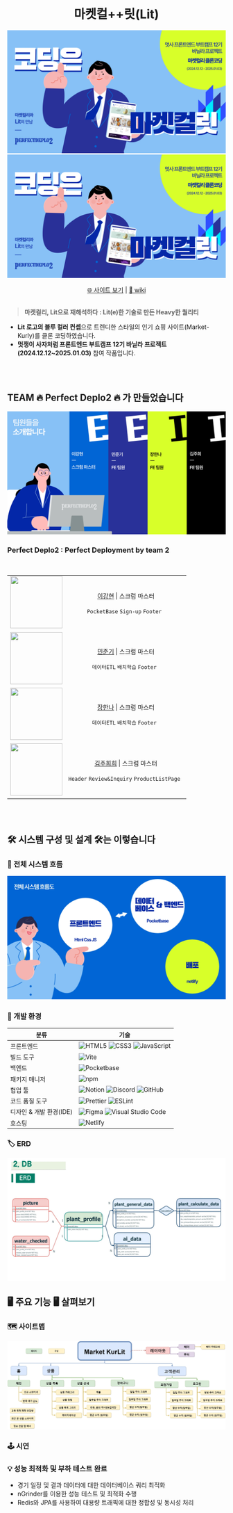 <div align="center">
   <h1>마켓컬++릿(Lit) </h1>
</div>

![PerfectDeplo2](./public/readme/market-kurlit.webp)
![PerfectDeplo2](./public/readme/market-kurlit.jpg)

<div align="center">

<a href="https://marketkalit2th.netlify.app/">🌐 사이트 보기</a> | <a href="https://github.com/FRONTENDBOOTCAMP-12th/MarketKarly-2th/wiki">🔗 wiki</a>
<br><br>

</div>

> **마켓컬리, Lit으로 재해석하다 : Lit(e)한 기술로 만든 Heavy한 퀄리티**

- **Lit 로고의 블루 컬러 컨셉**으로 트렌디한 스타일의 인기 쇼핑 사이트(Market-Kurly)를 클론 코딩하였습니다.
- **멋쟁이 사자처럼 프론트엔드 부트캠프 12기 바닐라 프로젝트(2024.12.12~2025.01.03)** 참여 작품입니다.

<br><br>

## TEAM 🔥 Perfect Deplo2 🔥 가 만들었습니다

![PerfectDeplo2](./public/readme/perfect-deplo2.webp)

### Perfect Deplo2 : Perfect Deployment by team 2

<br>

<table align="center">
    <tr>
        <td align="center">
            <img height="120px" width="120px" src="https://avatars.githubusercontent.com/u/61653740?v=4"/>
        </td>
        <td align="center">
            <a href="https://github.com/cow-coding">이강현</a> | 스크럼 마스터 <br> <br></code>  <code>PocketBase</code> <code>Sign-up</code> <code>Footer </code>
        </td>
    </tr>
    <tr>
        <td align="center">
            <img height="120px" width="120px" src="https://avatars.githubusercontent.com/u/61653740?v=4"/>
        </td>
        <td align="center">
            <a href="https://github.com/sunbi-s">민준기</a> | 스크럼 마스터 <br> <br></code>  <code>데이터ETL</code> <code>배치학습</code> <code>Footer </code>
        </td>
    </tr>
    <tr>
        <td align="center">
            <img height="120px" width="120px" src="https://avatars.githubusercontent.com/u/61653740?v=4"/>
        </td>
        <td align="center">
            <a href="https://github.com/hawe66">장한나</a> | 스크럼 마스터 <br> <br></code>  <code>데이터ETL</code> <code>배치학습</code> <code>Footer </code>
        </td>
    </tr>
    <tr>
        <td align="center">
            <img height="120px" width="120px" src="https://avatars.githubusercontent.com/u/61653740?v=4"/>
        </td>
        <td align="center">
            <a href="https://sweetdev.tistory.com">김주희희</a> | 스크럼 마스터 <br> <br></code>  <code>Header</code> <code>Review&Inquiry</code> <code>ProductListPage </code>
        </td>
    </tr>

</table>
    <br>
    <br>

## 🛠️ 시스템 구성 및 설계 🛠️는 이렇습니다

### 🔄 전체 시스템 흐름

![PerfectDeplo2](./public/readme/system-architecture.webp)

### 🚀 개발 환경

| 분류                    | 기술                                                                                                                                                                                                                                                                                                                 |
| ----------------------- | -------------------------------------------------------------------------------------------------------------------------------------------------------------------------------------------------------------------------------------------------------------------------------------------------------------------- |
| 프론트엔드              | ![HTML5](https://img.shields.io/badge/HTML5-E34F26?style=for-the-badge&logo=HTML5&logoColor=white) ![CSS3](https://img.shields.io/badge/CSS3-1572B6?style=for-the-badge&logo=CSS3&logoColor=white) ![JavaScript](https://img.shields.io/badge/JavaScript-F7DF1E?style=for-the-badge&logo=JavaScript&logoColor=black) |
| 빌드 도구               | ![Vite](https://img.shields.io/badge/Vite-646CFF?style=for-the-badge&logo=vite&logoColor=white)                                                                                                                                                                                                                      |
| 백엔드                  | ![Pocketbase](https://img.shields.io/badge/Pocketbase-009688?style=for-the-badge&logo=databricks&logoColor=white)                                                                                                                                                                                                    |
| 패키지 매니저           | ![npm](https://img.shields.io/badge/npm-CB3837?style=for-the-badge&logo=npm&logoColor=white)                                                                                                                                                                                                                         |
| 협업 툴                 | ![Notion](https://img.shields.io/badge/Notion-000000?style=for-the-badge&logo=notion&logoColor=white) ![Discord](https://img.shields.io/badge/Discord-5865F2?style=for-the-badge&logo=discord&logoColor=white) ![GitHub](https://img.shields.io/badge/GitHub-181717?style=for-the-badge&logo=github&logoColor=white) |
| 코드 품질 도구          | ![Prettier](https://img.shields.io/badge/Prettier-F7B93E?style=for-the-badge&logo=prettier&logoColor=white) ![ESLint](https://img.shields.io/badge/ESLint-4B32C3?style=for-the-badge&logo=eslint&logoColor=white)                                                                                                    |
| 디자인 & 개발 환경(IDE) | ![Figma](https://img.shields.io/badge/Figma-F24E1E?style=for-the-badge&logo=figma&logoColor=white) ![Visual Studio Code](https://img.shields.io/badge/Vscode-007ACC?style=for-the-badge&logo=visualstudiocode&logoColor=white)                                                                                       |
| 호스팅                  | ![Netlify](https://img.shields.io/badge/Netlify-00C7B7?style=for-the-badge&logo=netlify&logoColor=white)                                                                                                                                                                                                             |

### 🏷️ ERD

![PerfectDeplo2](./public/readme/erd.webp)

## 🖥️ 주요 기능 🖥️ 살펴보기

### 🗺️ 사이트맵

![PerfectDeplo2](./public/readme/site-map.webp)

### 🕹️ 시연

### 💡 성능 최적화 및 부하 테스트 완료

- 경기 일정 및 결과 데이터에 대한 데이터베이스 쿼리 최적화<br>
- nGrinder를 이용한 성능 테스트 및 최적화 수행<br>
- Redis와 JPA를 사용하여 대용량 트래픽에 대한 정합성 및 동시성 처리
